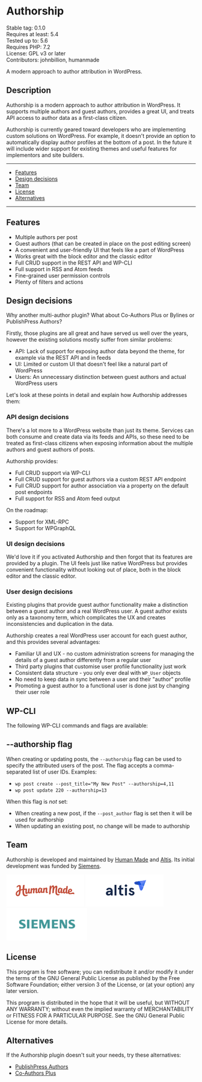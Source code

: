# Authorship

Stable tag: 0.1.0  
Requires at least: 5.4  
Tested up to: 5.6  
Requires PHP: 7.2  
License: GPL v3 or later  
Contributors: johnbillion, humanmade  

A modern approach to author attribution in WordPress.

## Description

Authorship is a modern approach to author attribution in WordPress. It supports multiple authors and guest authors, provides a great UI, and treats API access to author data as a first-class citizen.

Authorship is currently geared toward developers who are implementing custom solutions on WordPress. For example, it doesn't provide an option to automatically display author profiles at the bottom of a post. In the future it will include wider support for existing themes and useful features for implementors and site builders.

---

 * [Features](#features)
 * [Design decisions](#design-decisions)
 * [Team](#team)
 * [License](#license)
 * [Alternatives](#alternatives)

---

## Features

* Multiple authors per post
* Guest authors (that can be created in place on the post editing screen)
* A convenient and user-friendly UI that feels like a part of WordPress
* Works great with the block editor and the classic editor
* Full CRUD support in the REST API and WP-CLI
* Full support in RSS and Atom feeds
* Fine-grained user permission controls
* Plenty of filters and actions

## Design decisions

Why another multi-author plugin? What about Co-Authors Plus or Bylines or PublishPress Authors?

Firstly, those plugins are all great and have served us well over the years, however the existing solutions mostly suffer from similar problems:

* API: Lack of support for exposing author data beyond the theme, for example via the REST API and in feeds
* UI: Limited or custom UI that doesn't feel like a natural part of WordPress
* Users: An unnecessary distinction between guest authors and actual WordPress users

Let's look at these points in detail and explain how Authorship addresses them:

### API design decisions

There's a lot more to a WordPress website than just its theme. Services can both consume and create data via its feeds and APIs, so these need to be treated as first-class citizens when exposing information about the multiple authors and guest authors of posts.

Authorship provides:

* Full CRUD support via WP-CLI
* Full CRUD support for guest authors via a custom REST API endpoint
* Full CRUD support for author association via a property on the default post endpoints
* Full support for RSS and Atom feed output

On the roadmap:

* Support for XML-RPC
* Support for WPGraphQL

### UI design decisions

We'd love it if you activated Authorship and then forgot that its features are provided by a plugin. The UI feels just like native WordPress but provides convenient functionality without looking out of place, both in the block editor and the classic editor.

### User design decisions

Existing plugins that provide guest author functionality make a distinction between a guest author and a real WordPress user. A guest author exists only as a taxonomy term, which complicates the UX and creates inconsistencies and duplication in the data.

Authorship creates a real WordPress user account for each guest author, and this provides several advantages:

* Familiar UI and UX - no custom administration screens for managing the details of a guest author differently from a regular user
* Third party plugins that customise user profile functionality just work
* Consistent data structure - you only ever deal with `WP_User` objects
* No need to keep data in sync between a user and their "author" profile
* Promoting a guest author to a functional user is done just by changing their user role

## WP-CLI

The following WP-CLI commands and flags are available:

## --authorship flag

When creating or updating posts, the `--authorship` flag can be used to specify the attributed users of the post. The flag accepts a comma-separated list of user IDs. Examples:

* `wp post create --post_title="My New Post" --authorship=4,11`
* `wp post update 220 --authorship=13`

When this flag is *not* set:

* When creating a new post, if the `--post_author` flag is set then it will be used for authorship
* When updating an existing post, no change will be made to authorship

## Team

Authorship is developed and maintained by [Human Made](https://humanmade.com) and [Altis](https://www.altis-dxp.com). Its initial development was funded by [Siemens](https://www.siemens.com).

[<img src="assets/images/hm-logo.png" width="207" height="86" alt="">](https://humanmade.com)
[<img src="assets/images/altis-logo.png" width="207" height="86" alt="">](https://www.altis-dxp.com)
[<img src="assets/images/siemens-logo.png" width="215" height="86" alt="">](https://www.siemens.com)

## License

This program is free software; you can redistribute it and/or modify
it under the terms of the GNU General Public License as published by
the Free Software Foundation; either version 3 of the License, or
(at your option) any later version.

This program is distributed in the hope that it will be useful,
but WITHOUT ANY WARRANTY; without even the implied warranty of
MERCHANTABILITY or FITNESS FOR A PARTICULAR PURPOSE.  See the
GNU General Public License for more details.

## Alternatives

If the Authorship plugin doesn't suit your needs, try these alternatives:

* [PublishPress Authors](https://wordpress.org/plugins/publishpress-authors/)
* [Co-Authors Plus](https://wordpress.org/plugins/co-authors-plus/)
